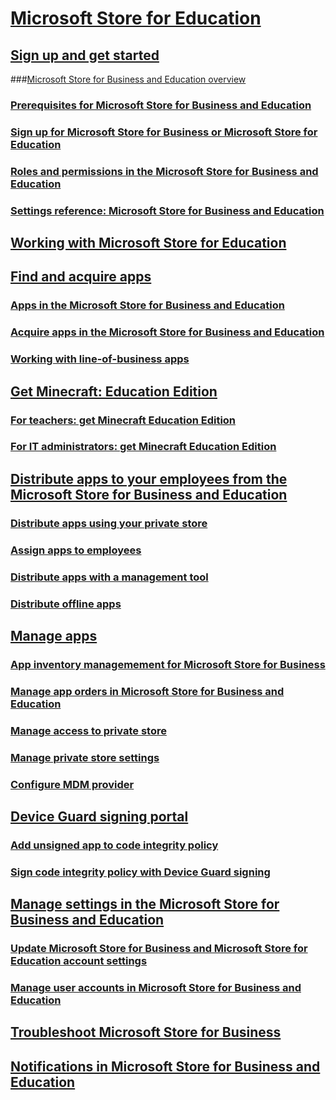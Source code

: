 # [Microsoft Store for Education](/microsoft-store/index?toc=/microsoft-store/education/toc.json)

## [Sign up and get started](/microsoft-store/sign-up-windows-store-for-business-overview?toc=/microsoft-store/education/toc.json)
###[Microsoft Store for Business and Education overview](/microsoft-store/windows-store-for-business-overview?toc=/microsoft-store/education/toc.json)
### [Prerequisites for Microsoft Store for Business and Education](/microsoft-store/prerequisites-windows-store-for-business?toc=/microsoft-store/education/toc.json)
### [Sign up for Microsoft Store for Business or Microsoft Store for Education](/microsoft-store/sign-up-windows-store-for-business?toc=/microsoft-store/education/toc.json)
### [Roles and permissions in the Microsoft Store for Business and Education](/microsoft-store/roles-and-permissions-windows-store-for-business?toc=/microsoft-store/education/toc.json)
### [Settings reference: Microsoft Store for Business and Education](/microsoft-store/settings-reference-windows-store-for-business?toc=/microsoft-store/education/toc.json)
## [Working with Microsoft Store for Education](/education/windows/education-scenarios-store-for-business?toc=/microsoft-store/education/toc.json)
## [Find and acquire apps](/microsoft-store/find-and-acquire-apps-overview?toc=/microsoft-store/education/toc.json)
### [Apps in the Microsoft Store for Business and Education](/microsoft-store/apps-in-windows-store-for-business?toc=/microsoft-store/education/toc.json)
### [Acquire apps in the Microsoft Store for Business and Education](/microsoft-store/acquire-apps-windows-store-for-business?toc=/microsoft-store/education/toc.json)
### [Working with line-of-business apps](/microsoft-store/working-with-line-of-business-apps?toc=/microsoft-store/education/toc.json)
## [Get Minecraft: Education Edition](/education/windows/get-minecraft-for-education?toc=/microsoft-store/education/toc.json)
### [For teachers: get Minecraft Education Edition](/education/windows/teacher-get-minecraft?toc=/microsoft-store/education/toc.json)
### [For IT administrators: get Minecraft Education Edition](/education/windows/school-get-minecraft?toc=/microsoft-store/education/toc.json)
## [Distribute apps to your employees from the Microsoft Store for Business and Education](/microsoft-store/distribute-apps-to-your-employees-windows-store-for-business?toc=/microsoft-store/education/toc.json)
### [Distribute apps using your private store](/microsoft-store/distribute-apps-from-your-private-store?toc=/microsoft-store/education/toc.json)
### [Assign apps to employees](/microsoft-store/assign-apps-to-employees?toc=/microsoft-store/education/toc.json)
### [Distribute apps with a management tool](/microsoft-store/distribute-apps-with-management-tool?toc=/microsoft-store/education/toc.json)
### [Distribute offline apps](/microsoft-store/distribute-offline-apps?toc=/microsoft-store/education/toc.json)
## [Manage apps](/microsoft-store/manage-apps-windows-store-for-business-overview?toc=/microsoft-store/education/toc.json)
### [App inventory managemement for Microsoft Store for Business](/microsoft-store/app-inventory-management-windows-store-for-business?toc=/microsoft-store/education/toc.json)
### [Manage app orders in Microsoft Store for Business and Education](/microsoft-store/manage-orders-windows-store-for-business?toc=/microsoft-store/education/toc.json)
### [Manage access to private store](/microsoft-store/manage-access-to-private-store?toc=/microsoft-store/education/toc.json)
### [Manage private store settings](/microsoft-store/manage-private-store-settings?toc=/microsoft-store/education/toc.json)
### [Configure MDM provider](/microsoft-store/configure-mdm-provider-windows-store-for-business?toc=/microsoft-store/education/toc.json)
## [Device Guard signing portal](/microsoft-store/device-guard-signing-portal?toc=/microsoft-store/education/toc.json)
### [Add unsigned app to code integrity policy](/microsoft-store/add-unsigned-app-to-code-integrity-policy?toc=/microsoft-store/education/toc.json)
### [Sign code integrity policy with Device Guard signing](/microsoft-store/sign-code-integrity-policy-with-device-guard-signing?toc=/microsoft-store/education/toc.json)
## [Manage settings in the Microsoft Store for Business and Education](/microsoft-store/manage-settings-windows-store-for-business?toc=/microsoft-store/education/toc.json)
### [Update Microsoft Store for Business and Microsoft Store for Education account settings](/microsoft-store/update-windows-store-for-business-account-settings?toc=/microsoft-store/education/toc.json)
### [Manage user accounts in Microsoft Store for Business and Education](/microsoft-store/manage-users-and-groups-windows-store-for-business?toc=/microsoft-store/education/toc.json)
## [Troubleshoot Microsoft Store for Business](/microsoft-store/troubleshoot-windows-store-for-business?toc=/microsoft-store/education/toc.json)
## [Notifications in Microsoft Store for Business and Education](/microsoft-store/notifications-microsoft-store-business?toc=/microsoft-store/education/toc.json)

